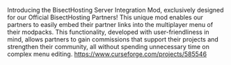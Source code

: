 Introducing the BisectHosting Server Integration Mod, exclusively designed for our Official BisectHosting Partners! This unique mod enables our partners to easily embed their partner links into the multiplayer menu of their modpacks. This functionality, developed with user-friendliness in mind, allows partners to gain commissions that support their projects and strengthen their community, all without spending unnecessary time on complex menu editing.
https://www.curseforge.com/projects/585546